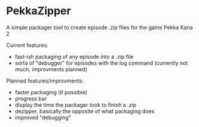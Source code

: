 # PekkaZipper
A simple packager tool to create episode .zip files for the game Pekka Kana 2

Current features:
+ fast-ish packaging of any episode into a .zip file
+ sorta of "debugger" for episodes with the log command (currently not much, improvments planned)

Planned features/improvments:
+ faster packaging (if possible)
+ progress bar
+ display the time the packager took to finish a .zip
+ dezipper, basically the opposite of what packaging does
+ improved "debugging"

